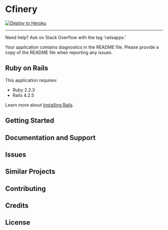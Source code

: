 Cfinery
================

[![Deploy to Heroku](https://www.herokucdn.com/deploy/button.png)](https://heroku.com/deploy)

-----------

Need help? Ask on Stack Overflow with the tag 'railsapps.'

Your application contains diagnostics in the README file. Please provide a copy of the README file when reporting any issues.

Ruby on Rails
-------------

This application requires:

- Ruby 2.2.3
- Rails 4.2.5

Learn more about [Installing Rails](http://railsapps.github.io/installing-rails.html).

Getting Started
---------------

Documentation and Support
-------------------------

Issues
-------------

Similar Projects
----------------

Contributing
------------

Credits
-------

License
-------

